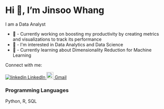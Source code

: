 # Hi 👋, I’m Jinsoo Whang

I am a Data Analyst

* 📜 - Currently working on boosting my productivity by creating metrics and visualizations to track its performance
* 👀 - I'm interested in Data Analytics and Data Science
* 🌱 - Currently learning about Dimensionality Reduction for Machine Learning

Connect with me:
<p>
  <a href="https://www.linkedin.com/in/jinsoo-whang/" rel="nofollow noreferrer">
    <img src="https://i.stack.imgur.com/gVE0j.png" alt="linkedin"> LinkedIn
  </a>
  <a href="mailto:jwtreones@gmail.com" rel="nofollow noreferrer">
    <img width="22px" src="https://upload.wikimedia.org/wikipedia/commons/7/7e/Gmail_icon_%282020%29.svg" alt="linkedin"> Gmail
  </a>
</p>

### Programming Languages
Python, R, SQL
